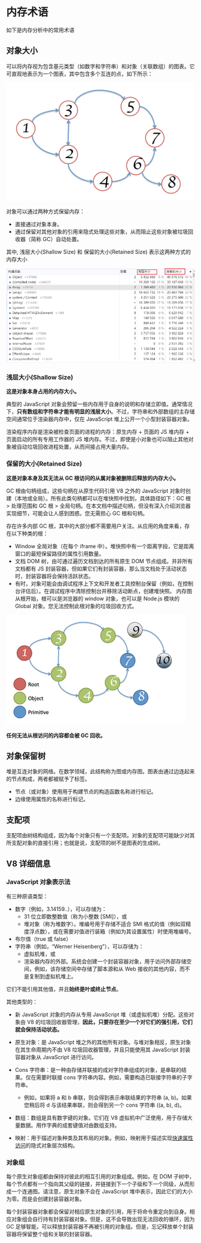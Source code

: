 # 内存术语

如下是内存分析中的常用术语

## 对象大小

可以将内存视为包含基元类型（如数字和字符串）和对象（关联数组）的图表。它可直观地表示为一个图表，其中包含多个互连的点，如下所示：

![img](/img/304.png)

对象可以通过两种方式保留内存：

- 直接通过对象本身。
- 通过保留对其他对象的引用来隐式处理这些对象，从而阻止这些对象被垃圾回收器（简称 GC）自动处置。

其中, 浅层大小(Shallow Size) 和 保留的大小(Retained Size) 表示这两种方式的内存大小

![img](/img/306.png)

### 浅层大小(Shallow Size)

**这是对象本身占用的内存大小。**

典型的 JavaScript 对象会预留一些内存用于自身的说明和存储立即值。通常情况下，**只有数组和字符串才能有明显的浅层大小**。不过，字符串和外部数组的主存储空间通常位于渲染器内存中，仅在 JavaScript 堆上公开一个小型封装容器对象。

渲染程序内存是渲染被检查页面的进程的内存：原生内存 + 页面的 JS 堆内存 + 页面启动的所有专用工作器的 JS 堆内存。不过，即使是小对象也可以阻止其他对象被自动垃圾回收进程处置，从而间接占用大量内存。

### 保留的大小(Retained Size)

**这是对象本身及其无法从 GC 根访问的从属对象被删除后释放的内存大小。**

GC 根由句柄组成，这些句柄在从原生代码引用 V8 之外的 JavaScript 对象时创建（本地或全局）。所有此类句柄都可以在堆快照中找到，具体路径如下：GC 根 > 处理范围和 GC 根 > 全局句柄。在本文档中描述句柄，但没有深入介绍浏览器实现细节，可能会让人感到困惑。您无需担心 GC 根和句柄。

存在许多内部 GC 根，其中的大部分都不需要用户关注。从应用的角度来看，存在以下种类的根：

- Window 全局对象（在每个 iframe 中）。堆快照中有一个距离字段，它是距离窗口的最短保留路径的属性引用数量。
- 文档 DOM 树，由可通过遍历文档到达的所有原生 DOM 节点组成。并非所有文档都有 JS 封装容器，但如果它们有封装容器，那么当文档处于活动状态时，封装容器将会保持活跃状态。
- 有时，对象可能会由调试程序上下文和开发者工具控制台保留（例如，在控制台评估后）。在调试程序中清除控制台并移除活动断点，创建堆快照。
  内存图从根开始，根可以是浏览器的 window 对象，也可以是 Node.js 模块的 Global 对象。您无法控制此根对象的垃圾回收方式。

![img](/img/305.png)

**任何无法从根访问的内容都会被 GC 回收。**

## 对象保留树

堆是互连对象的网络。在数学领域，此结构称为图或内存图。图表由通过边连起来的节点构成，两者都被赋予了标签。

- 节点（或对象）使用用于构建节点的构造函数名称进行标记。
- 边缘使用属性的名称进行标记。

## 支配项

支配项由树结构组成，因为每个对象只有一个支配项。对象的支配项可能缺少对其所支配对象的直接引用；也就是说，支配项的树不是图表的生成树。

## V8 详细信息

### JavaScript 对象表示法

有三种原语类型：

- 数字（例如，3.14159..），可以存储为：
  - 31 位立即数整数值（称为小整数 [SMI]），或
  - 堆对象（称为堆数字）。堆编号用于存储不适合 SMI 格式的值（例如双精度浮点数），或在需要对值进行装箱（例如为其设置属性）时使用堆编号。
- 布尔值（true 或 false）
- 字符串（例如，“Werner Heisenberg”），可以存储为：
  - 虚拟机堆，或
  - 渲染器内存的外部。系统会创建一个封装容器对象，用于访问外部存储空间，例如，该存储空间中存储了脚本源和从 Web 接收的其他内容，而不是复制到虚拟机堆上。

它们不能引用其他值，并且**始终是叶或终止节点**。

其他类型的：

- 新 JavaScript 对象的内存从专用 JavaScript 堆（或虚拟机堆）分配。这些对象由 V8 的垃圾回收器管理，**因此，只要存在至少一个对它们的强引用，它们就会保持活动状态。**

- 原生对象：是 JavaScript 堆之外的其他所有对象。与堆对象相反，原生对象在其生命周期内不由 V8 垃圾回收器管理，并且只能使用其 JavaScript 封装容器对象从 JavaScript 进行访问。

- Cons 字符串：是一种由存储并联接的成对字符串组成的对象，是串联的结果。仅在需要时联接 cons 字符串内容。例如，需要构造已联接字符串的子字符串。

  - 例如，如果将 a 和 b 串联，则会得到表示串联结果的字符串 (a, b)。如果您稍后将 d 与该结果串联，则会得到另一个 cons 字符串 ((a, b), d)。

- 数组：数组是具有数字键的对象。它们在 V8 虚拟机中广泛使用，用于存储大量数据。用作字典的成套键值对由数组支持。

- 映射：用于描述对象种类及其布局的对象。例如，映射用于描述实现[快速属性访问](https://chromium.googlesource.com/external/github.com/v8/v8.wiki/+/60dc23b22b18adc6a8902bd9693e386a3748040a/Design-Elements.md)的隐式对象层次结构。

### 对象组

每个原生对象组都由保持对彼此的相互引用的对象组成。例如，在 DOM 子树中，每个节点都有一个指向其父级的链接，并链接到下一个子级和下一个同级，从而形成一个连通图。请注意，原生对象不会在 JavaScript 堆中表示，因此它们的大小为零。而是会创建封装容器对象。

每个封装容器对象都会保留对相应原生对象的引用，用于将命令重定向到自身。相应对象组会自行持有封装容器对象。但是，这不会导致出现无法回收的循环，因为 GC 足够智能，可以释放封装容器不再被引用的对象组。但是，忘记释放单个封装容器将保留整个组和关联的封装容器。

